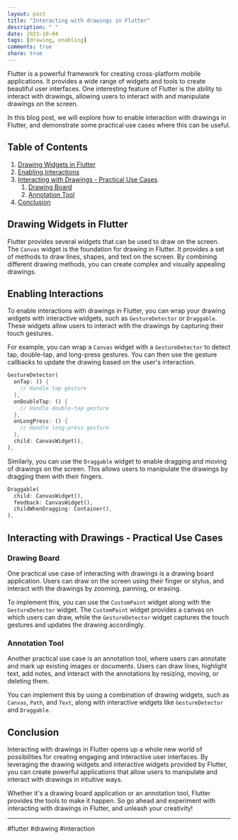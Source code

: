 ```yaml
---
layout: post
title: "Interacting with drawings in Flutter"
description: " "
date: 2023-10-04
tags: [drawing, enabling]
comments: true
share: true
---
```


Flutter is a powerful framework for creating cross-platform mobile applications. It provides a wide range of widgets and tools to create beautiful user interfaces. One interesting feature of Flutter is the ability to interact with drawings, allowing users to interact with and manipulate drawings on the screen.

In this blog post, we will explore how to enable interaction with drawings in Flutter, and demonstrate some practical use cases where this can be useful.

## Table of Contents
1. [Drawing Widgets in Flutter](#drawing-widgets-in-flutter)
2. [Enabling Interactions](#enabling-interactions)
3. [Interacting with Drawings - Practical Use Cases](#interacting-with-drawings---practical-use-cases)
    1. [Drawing Board](#drawing-board)
    2. [Annotation Tool](#annotation-tool)
4. [Conclusion](#conclusion)

## Drawing Widgets in Flutter

Flutter provides several widgets that can be used to draw on the screen. The `Canvas` widget is the foundation for drawing in Flutter. It provides a set of methods to draw lines, shapes, and text on the screen. By combining different drawing methods, you can create complex and visually appealing drawings.

## Enabling Interactions

To enable interactions with drawings in Flutter, you can wrap your drawing widgets with interactive widgets, such as `GestureDetector` or `Draggable`. These widgets allow users to interact with the drawings by capturing their touch gestures.

For example, you can wrap a `Canvas` widget with a `GestureDetector` to detect tap, double-tap, and long-press gestures. You can then use the gesture callbacks to update the drawing based on the user's interaction.

```dart
GestureDetector(
  onTap: () {
    // Handle tap gesture
  },
  onDoubleTap: () {
    // Handle double-tap gesture
  },
  onLongPress: () {
    // Handle long-press gesture
  },
  child: CanvasWidget(),
),
```

Similarly, you can use the `Draggable` widget to enable dragging and moving of drawings on the screen. This allows users to manipulate the drawings by dragging them with their fingers.

```dart
Draggable(
  child: CanvasWidget(),
  feedback: CanvasWidget(),
  childWhenDragging: Container(),
),
```

## Interacting with Drawings - Practical Use Cases

### Drawing Board

One practical use case of interacting with drawings is a drawing board application. Users can draw on the screen using their finger or stylus, and interact with the drawings by zooming, panning, or erasing.

To implement this, you can use the `CustomPaint` widget along with the `GestureDetector` widget. The `CustomPaint` widget provides a canvas on which users can draw, while the `GestureDetector` widget captures the touch gestures and updates the drawing accordingly.

### Annotation Tool

Another practical use case is an annotation tool, where users can annotate and mark up existing images or documents. Users can draw lines, highlight text, add notes, and interact with the annotations by resizing, moving, or deleting them.

You can implement this by using a combination of drawing widgets, such as `Canvas`, `Path`, and `Text`, along with interactive widgets like `GestureDetector` and `Draggable`.

## Conclusion

Interacting with drawings in Flutter opens up a whole new world of possibilities for creating engaging and interactive user interfaces. By leveraging the drawing widgets and interactive widgets provided by Flutter, you can create powerful applications that allow users to manipulate and interact with drawings in intuitive ways.

Whether it's a drawing board application or an annotation tool, Flutter provides the tools to make it happen. So go ahead and experiment with interacting with drawings in Flutter, and unleash your creativity!

---

#flutter #drawing #interaction